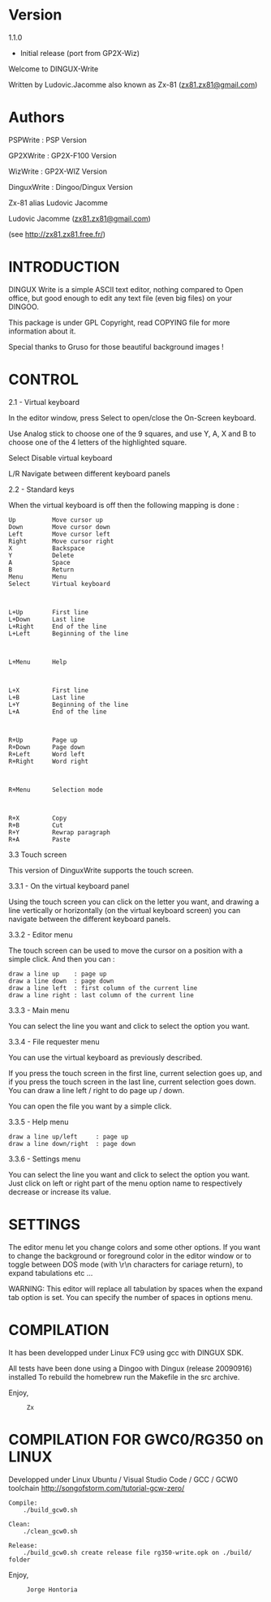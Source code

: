 # Version
1.1.0

- Initial release (port from GP2X-Wiz)

Welcome to DINGUX-Write

Written by Ludovic.Jacomme also known as Zx-81 (zx81.zx81@gmail.com)

# Authors

PSPWrite    : PSP Version

GP2XWrite   : GP2X-F100 Version

WizWrite    : GP2X-WIZ Version

DinguxWrite : Dingoo/Dingux Version

  Zx-81 alias Ludovic Jacomme

  Ludovic Jacomme (zx81.zx81@gmail.com)

  (see http://zx81.zx81.free.fr/)


# INTRODUCTION   

  DINGUX Write is a simple ASCII text editor, nothing compared to Open office, but good enough to edit any text file (even big files) on your DINGOO.

  This package is under GPL Copyright, read COPYING file for more information about it.

  Special thanks to Gruso for those beautiful background images !


# CONTROL

2.1 - Virtual keyboard

In the editor window, press Select to open/close the On-Screen keyboard.

Use Analog stick to choose one of the 9 squares, and use Y, A, X and B to choose one of the 4 letters of the highlighted square.

Select  Disable virtual keyboard

L/R     Navigate between different keyboard panels 

2.2 - Standard keys

When the virtual keyboard is off then the following mapping is done :

    Up          Move cursor up
    Down        Move cursor down
    Left        Move cursor left
    Right       Move cursor right
    X           Backspace
    Y           Delete
    A           Space 
    B           Return
    Menu        Menu
    Select      Virtual keyboard



    L+Up        First line
    L+Down      Last line
    L+Right     End of the line
    L+Left      Beginning of the line



    L+Menu      Help



    L+X         First line
    L+B         Last line
    L+Y         Beginning of the line
    L+A         End of the line


    
    R+Up        Page up
    R+Down      Page down
    R+Left      Word left
    R+Right     Word right



    R+Menu      Selection mode
    


    R+X         Copy
    R+B         Cut
    R+Y         Rewrap paragraph
    R+A         Paste


3.3 Touch screen

  This version of DinguxWrite supports the touch screen.

3.3.1 - On the virtual keyboard panel

  Using the touch screen you can click on the letter you want, and drawing a  line vertically or horizontally (on the virtual keyboard screen) you can navigate between the different keyboard panels.

3.3.2 - Editor menu 

  The touch screen can be used to move the cursor on a position with a simple click. And then you can :

    draw a line up    : page up
    draw a line down  : page down
    draw a line left  : first column of the current line
    draw a line right : last column of the current line

3.3.3 - Main menu

  You can select the line you want and click to select the option you want.

3.3.4 - File requester menu

  You can use the virtual keyboard as previously described.

  If you press the touch screen in the first line, current selection goes up, and if you press the touch screen in the last line, current selection goes down. You can draw a line left / right to do page up / down.
  
  You can open the file you want by a simple click.

3.3.5 - Help menu

    draw a line up/left     : page up
    draw a line down/right  : page down

3.3.6 - Settings menu

  You can select the line you want and click to select the option you want. Just click on left or right part of the menu option name to respectively decrease or increase its value.


# SETTINGS

The editor menu let you change colors and some other options.  If you want to change the background or foreground color in the editor window or to toggle between DOS mode (with \r\n characters for cariage return), to expand tabulations etc ...
 
WARNING: This editor will replace all tabulation by spaces when the expand tab option is set. You can specify the number of spaces in options menu.
  
# COMPILATION

  It has been developped under Linux FC9 using gcc with DINGUX SDK. 
  
  All tests have been done using a Dingoo with Dingux (release 20090916) installed To rebuild the homebrew run the Makefile in the src archive.


  Enjoy,
  
         Zx


# COMPILATION FOR GWC0/RG350 on LINUX
  Developped under Linux Ubuntu / Visual Studio Code / GCC / GCW0 toolchain
  http://songofstorm.com/tutorial-gcw-zero/
  
    Compile:
        ./build_gcw0.sh

    Clean:
        ./clean_gcw0.sh

    Release: 
        ./build_gcw0.sh create release file rg350-write.opk on ./build/ folder

  Enjoy,
  
         Jorge Hontoria
